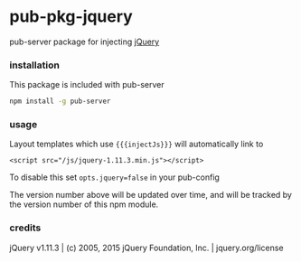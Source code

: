 # pub-pkg-jquery

pub-server package for injecting [jQuery](http://jquery.com/)

### installation

This package is included with pub-server

``` bash
npm install -g pub-server
```

### usage

Layout templates which use `{{{injectJs}}}` will automatically link to

`<script src="/js/jquery-1.11.3.min.js"></script>`

To disable this set `opts.jquery=false` in your pub-config

The version number above will be updated over time, and will be tracked by
the version number of this npm module.


### credits
jQuery v1.11.3 | (c) 2005, 2015 jQuery Foundation, Inc. | jquery.org/license
